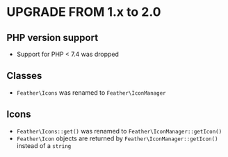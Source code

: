 # UPGRADE FROM 1.x to 2.0

## PHP version support

- Support for PHP < 7.4 was dropped

## Classes

- `Feather\Icons` was renamed to `Feather\IconManager`

## Icons

- `Feather\Icons::get()` was renamed to `Feather\IconManager::getIcon()`
- `Feather\Icon` objects are returned by `Feather\IconManager::getIcon()` instead of a `string`
